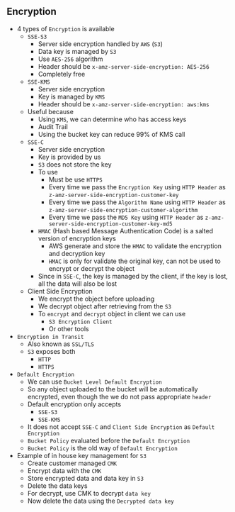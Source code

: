 ## Encryption

- 4 types of `Encryption` is available
  - `SSE-S3`
    - Server side encryption handled by `AWS` (`S3`)
    - Data key is managed by `S3`
    - Use `AES-256` algorithm
    - Header should be `x-amz-server-side-encryption: AES-256`
    - Completely free
  - `SSE-KMS`
    - Server side encryption
    - Key is managed by `KMS`
    - Header should be `x-amz-server-side-encryption: aws:kms`
  - Useful because
    - Using `KMS`, we can determine who has access keys
    - Audit Trail
    - Using the bucket key can reduce 99% of KMS call
  - `SSE-C`
    - Server side encryption
    - Key is provided by us
    - `S3` does not store the key
    - To use
      - Must be use `HTTPS`
      - Every time we pass the `Encryption Key` using `HTTP Header` as `z-amz-server-side-encryption-customer-key`
      - Every time we pass the `Algorithm Name` using `HTTP Header` as `z-amz-server-side-encryption-customer-algorithm`
      - Every time we pass the `MD5 Key` using `HTTP Header` as `z-amz-server-side-encryption-customer-key-md5`
    - `HMAC` (Hash based Message Authentication Code) is a salted version of encryption keys
      - AWS generate and store the `HMAC` to validate the encryption and decryption key
      - `HMAC` is only for validate the original key, can not be used to encrypt or decrypt the object
    - Since in `SSE-C`, the key is managed by the client, if the key is lost, all the data will also be lost
  - Client Side Encryption
    - We encrypt the object before uploading
    - We decrypt object after retrieving from the `S3`
    - To `encrypt` and `decrypt` object in client we can use
      - `S3 Encryption Client`
      - Or other tools
- `Encryption in Transit`
  - Also known as `SSL/TLS`
  - `S3` exposes both
    - `HTTP`
    - `HTTPS`
- `Default Encryption`
  - We can use `Bucket Level Default Encryption`
  - So any object uploaded to the bucket will be automatically encrypted, even though the we do not pass appropriate `header`
  - Default encryption only accepts
    - `SSE-S3`
    - `SSE-KMS`
  - It does not accept `SSE-C` and `Client Side Encryption` as `Default Encryption`
  - `Bucket Policy` evaluated before the `Default Encryption`
  - `Bucket Policy` is the old way of `Default Encryption`
- Example of in house key management for `S3`
  - Create customer managed `CMK`
  - Encrypt data with the `CMK`
  - Store encrypted data and data key in `S3`
  - Delete the data keys
  - For decrypt, use CMK to decrypt `data key`
  - Now delete the data using the `Decrypted data key`
